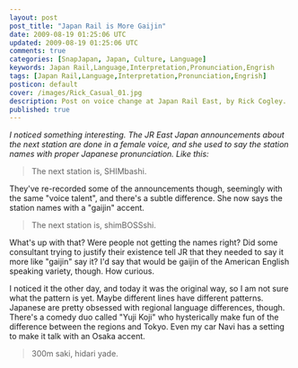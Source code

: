```yaml
---           
layout: post
post_title: "Japan Rail is More Gaijin"
date: 2009-08-19 01:25:06 UTC
updated: 2009-08-19 01:25:06 UTC
comments: true
categories: [SnapJapan, Japan, Culture, Language]
keywords: Japan Rail,Language,Interpretation,Pronunciation,Engrish
tags: [Japan Rail,Language,Interpretation,Pronunciation,Engrish]
posticon: default
cover: /images/Rick_Casual_01.jpg
description: Post on voice change at Japan Rail East, by Rick Cogley. 
published: true
---
```


_I noticed something interesting. The JR East Japan announcements about the next station are done in a female voice, and she used to say the station names with proper Japanese pronunciation. Like this:_


<!--more--> 

> The next station is, SHIMbashi.




They've re-recorded some of the announcements though, seemingly with the same "voice talent", and there's a subtle difference. She now says the station names with a "gaijin" accent. 




> The next station is, shimBOSSshi.




What's up with that? Were people not getting the names right? Did some consultant trying to justify their existence tell JR that they needed to say it more like "gaijin" say it? I'd say that would be gaijin of the American English speaking variety, though. How curious.




I noticed it the other day, and today it was the original way, so I am not sure what the pattern is yet. Maybe different lines have different patterns. Japanese are pretty obsessed with regional language differences, though. There's a comedy duo called "Yuji Koji" who hysterically make fun of the difference between the regions and Tokyo. Even my car Navi has a setting to make it talk with an Osaka accent. 




> 300m saki, hidari yade.


